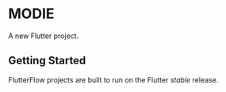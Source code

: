 # MODIE

A new Flutter project.

## Getting Started

FlutterFlow projects are built to run on the Flutter _stable_ release.
